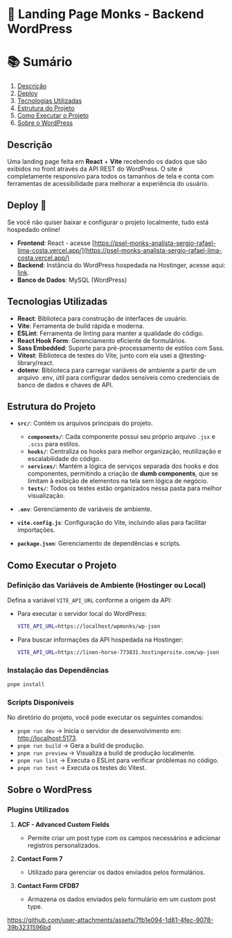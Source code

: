 # 📜 Landing Page Monks - Backend WordPress

# 📚 Sumário

1. [Descrição](#descrição)
2. [Deploy](#deploy-🚨)
3. [Tecnologias Utilizadas](#tecnologias-utilizadas)
4. [Estrutura do Projeto](#estrutura-do-projeto)
5. [Como Executar o Projeto](#como-executar-o-projeto)
6. [Sobre o WordPress](#sobre-o-wordpress)

## Descrição

Uma landing page feita em **React** + **Vite** recebendo os dados que
são exibidos no front através da API REST do WordPress. O site é completamente responsivo
para todos os tamanhos de tela e conta com ferramentas de acessibilidade para
melhorar a experiência do usuário.

## Deploy 🚨

Se você não quiser baixar e configurar o projeto localmente, tudo está hospedado online!

- **Frontend**: React - acesse [https://psel-monks-analista-sergio-rafael-lima-costa.vercel.app/](https://psel-monks-analista-sergio-rafael-lima-costa.vercel.app/)
- **Backend**: Instância do WordPress hospedada na Hostinger, acesse aqui: [link](https://linen-horse-773831.hostingersite.com/wp-json/wp/v2/).
- **Banco de Dados**: MySQL (WordPress)

## Tecnologias Utilizadas

- **React**: Biblioteca para construção de interfaces de usuário.
- **Vite**: Ferramenta de build rápida e moderna.
- **ESLint**: Ferramenta de linting para manter a qualidade do código.
- **React Hook Form**: Gerenciamento eficiente de formulários.
- **Sass Embedded**: Suporte para pré-processamento de estilos com Sass.
- **Vitest**: Biblioteca de testes do Vite, junto com ela usei a @testing-library/react.
- **dotenv**: Biblioteca para carregar variáveis de ambiente a partir de um arquivo .env, útil para configurar dados sensíveis como credenciais de banco de dados e chaves de API.

## Estrutura do Projeto

- **`src/`**: Contém os arquivos principais do projeto.

  - **`components/`**: Cada componente possui seu próprio arquivo `.jsx` e `.scss` para estilos.
  - **`hooks/`**: Centraliza os hooks para melhor organização, reutilização e escalabilidade do código.
  - **`services/`**: Mantém a lógica de serviços separada dos hooks e dos componentes, permitindo a criação de **dumb components**, que se limitam à exibição de elementos na tela sem lógica de negócio.
  - **`tests/`**: Todos os testes estão organizados nessa pasta para melhor visualização.

- **`.env`**: Gerenciamento de variáveis de ambiente.
- **`vite.config.js`**: Configuração do Vite, incluindo alias para facilitar importações.
- **`package.json`**: Gerenciamento de dependências e scripts.

## Como Executar o Projeto

### Definição das Variáveis de Ambiente (Hostinger ou Local)

Defina a variável `VITE_API_URL` conforme a origem da API:

- Para executar o servidor local do WordPress:
  ```bash
  VITE_API_URL=https://localhost/wpmonks/wp-json
  ```
- Para buscar informações da API hospedada na Hostinger:
  ```bash
  VITE_API_URL=https://linen-horse-773831.hostingersite.com/wp-json
  ```

### Instalação das Dependências

```bash
pnpm install
```

### Scripts Disponíveis

No diretório do projeto, você pode executar os seguintes comandos:

- `pnpm run dev` → Inicia o servidor de desenvolvimento em: [http://localhost:5173](http://localhost:5173).
- `pnpm run build` → Gera a build de produção.
- `pnpm run preview` → Visualiza a build de produção localmente.
- `pnpm run lint` → Executa o ESLint para verificar problemas no código.
- `pnpm run test` → Executa os testes do Vitest.

## Sobre o WordPress

### Plugins Utilizados

1. **ACF - Advanced Custom Fields**

   - Permite criar um post type com os campos necessários e adicionar registros personalizados.

2. **Contact Form 7**

   - Utilizado para gerenciar os dados enviados pelos formulários.

3. **Contact Form CFDB7**

   - Armazena os dados enviados pelo formulário em um custom post type.

https://github.com/user-attachments/assets/7fb1e094-1d81-4fec-9078-39b3231596bd
